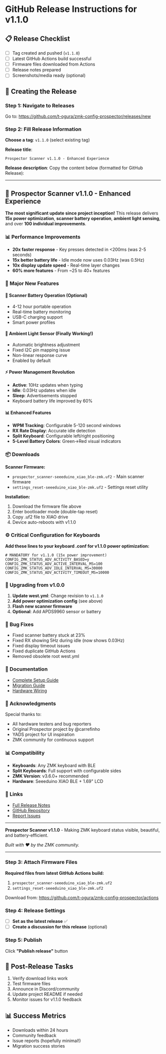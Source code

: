 # GitHub Release Instructions for v1.1.0

## 📋 Release Checklist

- [ ] Tag created and pushed (`v1.1.0`)
- [ ] Latest GitHub Actions build successful
- [ ] Firmware files downloaded from Actions
- [ ] Release notes prepared
- [ ] Screenshots/media ready (optional)

## 🚀 Creating the Release

### Step 1: Navigate to Releases
Go to: https://github.com/t-ogura/zmk-config-prospector/releases/new

### Step 2: Fill Release Information

**Choose a tag**: `v1.1.0` (select existing tag)

**Release title**: 
```
Prospector Scanner v1.1.0 - Enhanced Experience
```

**Release description**: 
Copy the content below (formatted for GitHub Release):

---

## 🎉 Prospector Scanner v1.1.0 - Enhanced Experience

**The most significant update since project inception!** This release delivers **15x power optimization**, **scanner battery operation**, **ambient light sensing**, and over **100 individual improvements**.

### 📊 Performance Improvements
- **20x faster response** - Key presses detected in <200ms (was 2-5 seconds)
- **15x better battery life** - Idle mode now uses 0.03Hz (was 0.5Hz)
- **10x display update speed** - Real-time layer changes
- **60% more features** - From ~25 to 40+ features

### 🚀 Major New Features

#### 🔋 Scanner Battery Operation (Optional)
- 4-12 hour portable operation
- Real-time battery monitoring
- USB-C charging support
- Smart power profiles

#### 🔆 Ambient Light Sensor (Finally Working!)
- Automatic brightness adjustment
- Fixed I2C pin mapping issue
- Non-linear response curve
- Enabled by default

#### ⚡ Power Management Revolution
- **Active**: 10Hz updates when typing
- **Idle**: 0.03Hz updates when idle
- **Sleep**: Advertisements stopped
- Keyboard battery life improved by 60%

#### 📊 Enhanced Features
- **WPM Tracking**: Configurable 5-120 second windows
- **RX Rate Display**: Accurate idle detection
- **Split Keyboard**: Configurable left/right positioning
- **5-Level Battery Colors**: Green→Red visual indicators

### 📦 Downloads

**Scanner Firmware:**
- `prospector_scanner-seeeduino_xiao_ble-zmk.uf2` - Main scanner firmware
- `settings_reset-seeeduino_xiao_ble-zmk.uf2` - Settings reset utility

**Installation:**
1. Download the firmware file above
2. Enter bootloader mode (double-tap reset)
3. Copy .uf2 file to XIAO drive
4. Device auto-reboots with v1.1.0

### ⚙️ Critical Configuration for Keyboards

**Add these lines to your keyboard .conf for v1.1.0 power optimization:**
```kconfig
# MANDATORY for v1.1.0 (15x power improvement)
CONFIG_ZMK_STATUS_ADV_ACTIVITY_BASED=y
CONFIG_ZMK_STATUS_ADV_ACTIVE_INTERVAL_MS=100
CONFIG_ZMK_STATUS_ADV_IDLE_INTERVAL_MS=30000
CONFIG_ZMK_STATUS_ADV_ACTIVITY_TIMEOUT_MS=10000
```

### 🔄 Upgrading from v1.0.0

1. **Update west.yml**: Change revision to `v1.1.0`
2. **Add power optimization config** (see above)
3. **Flash new scanner firmware**
4. **Optional**: Add APDS9960 sensor or battery

### 🐛 Bug Fixes
- Fixed scanner battery stuck at 23%
- Fixed RX showing 5Hz during idle (now shows 0.03Hz)
- Fixed display timeout issues
- Fixed duplicate GitHub Actions
- Removed obsolete root west.yml

### 📖 Documentation
- [Complete Setup Guide](https://github.com/t-ogura/zmk-config-prospector#readme)
- [Migration Guide](docs/RELEASES/v1.1.0.md#migration-guide)
- [Hardware Wiring](https://github.com/t-ogura/zmk-config-prospector#hardware-requirements)

### 🤝 Acknowledgments
Special thanks to:
- All hardware testers and bug reporters
- Original Prospector project by @carrefinho
- YADS project for UI inspiration
- ZMK community for continuous support

### 📊 Compatibility
- **Keyboards**: Any ZMK keyboard with BLE
- **Split Keyboards**: Full support with configurable sides
- **ZMK Version**: v3.6.0+ recommended
- **Hardware**: Seeeduino XIAO BLE + 1.69" LCD

### 🔗 Links
- [Full Release Notes](docs/RELEASES/v1.1.0.md)
- [GitHub Repository](https://github.com/t-ogura/zmk-config-prospector)
- [Report Issues](https://github.com/t-ogura/zmk-config-prospector/issues)

---

**Prospector Scanner v1.1.0** - Making ZMK keyboard status visible, beautiful, and battery-efficient.

*Built with ❤️ by the ZMK community.*

---

### Step 3: Attach Firmware Files

**Required files from latest GitHub Actions build:**
1. `prospector_scanner-seeeduino_xiao_ble-zmk.uf2`
2. `settings_reset-seeeduino_xiao_ble-zmk.uf2`

Download from: https://github.com/t-ogura/zmk-config-prospector/actions

### Step 4: Release Settings

- [ ] **Set as the latest release** ✅
- [ ] **Create a discussion for this release** (optional)

### Step 5: Publish

Click **"Publish release"** button

## 📝 Post-Release Tasks

1. Verify download links work
2. Test firmware files
3. Announce in Discord/community
4. Update project README if needed
5. Monitor issues for v1.1.0 feedback

## 📊 Success Metrics

- Downloads within 24 hours
- Community feedback
- Issue reports (hopefully minimal!)
- Migration success stories
